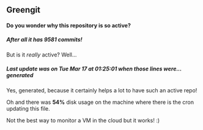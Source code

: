 ## Greengit

#### Do you wonder why this repository is so active?

##### After all it has 9581 commits!

But is it *really* active? Well...

##### Last update was on Tue Mar 17 at 01:25:01 when those lines were... generated

Yes, generated, because it certainly helps a lot to have such an active repo!

Oh and there was **54%** disk usage on the machine
where there is the cron updating this file.

Not the best way to monitor a VM in the cloud but it works! :)
